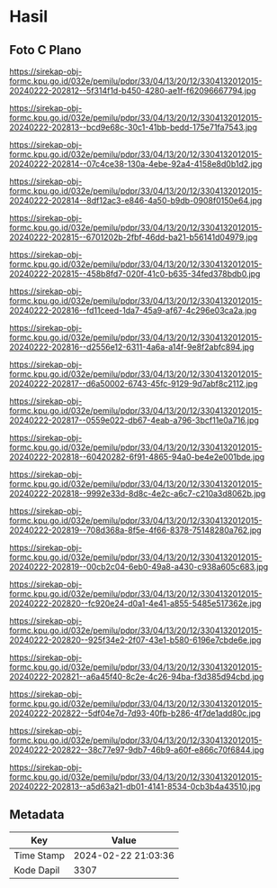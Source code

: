 # Hasil

## Foto C Plano

https://sirekap-obj-formc.kpu.go.id/032e/pemilu/pdpr/33/04/13/20/12/3304132012015-20240222-202812--5f314f1d-b450-4280-ae1f-f62096667794.jpg

https://sirekap-obj-formc.kpu.go.id/032e/pemilu/pdpr/33/04/13/20/12/3304132012015-20240222-202813--bcd9e68c-30c1-41bb-bedd-175e71fa7543.jpg

https://sirekap-obj-formc.kpu.go.id/032e/pemilu/pdpr/33/04/13/20/12/3304132012015-20240222-202814--07c4ce38-130a-4ebe-92a4-4158e8d0b1d2.jpg

https://sirekap-obj-formc.kpu.go.id/032e/pemilu/pdpr/33/04/13/20/12/3304132012015-20240222-202814--8df12ac3-e846-4a50-b9db-0908f0150e64.jpg

https://sirekap-obj-formc.kpu.go.id/032e/pemilu/pdpr/33/04/13/20/12/3304132012015-20240222-202815--6701202b-2fbf-46dd-ba21-b56141d04979.jpg

https://sirekap-obj-formc.kpu.go.id/032e/pemilu/pdpr/33/04/13/20/12/3304132012015-20240222-202815--458b8fd7-020f-41c0-b635-34fed378bdb0.jpg

https://sirekap-obj-formc.kpu.go.id/032e/pemilu/pdpr/33/04/13/20/12/3304132012015-20240222-202816--fd11ceed-1da7-45a9-af67-4c296e03ca2a.jpg

https://sirekap-obj-formc.kpu.go.id/032e/pemilu/pdpr/33/04/13/20/12/3304132012015-20240222-202816--d2556e12-6311-4a6a-a14f-9e8f2abfc894.jpg

https://sirekap-obj-formc.kpu.go.id/032e/pemilu/pdpr/33/04/13/20/12/3304132012015-20240222-202817--d6a50002-6743-45fc-9129-9d7abf8c2112.jpg

https://sirekap-obj-formc.kpu.go.id/032e/pemilu/pdpr/33/04/13/20/12/3304132012015-20240222-202817--0559e022-db67-4eab-a796-3bcf11e0a716.jpg

https://sirekap-obj-formc.kpu.go.id/032e/pemilu/pdpr/33/04/13/20/12/3304132012015-20240222-202818--60420282-6f91-4865-94a0-be4e2e001bde.jpg

https://sirekap-obj-formc.kpu.go.id/032e/pemilu/pdpr/33/04/13/20/12/3304132012015-20240222-202818--9992e33d-8d8c-4e2c-a6c7-c210a3d8062b.jpg

https://sirekap-obj-formc.kpu.go.id/032e/pemilu/pdpr/33/04/13/20/12/3304132012015-20240222-202819--708d368a-8f5e-4f66-8378-75148280a762.jpg

https://sirekap-obj-formc.kpu.go.id/032e/pemilu/pdpr/33/04/13/20/12/3304132012015-20240222-202819--00cb2c04-6eb0-49a8-a430-c938a605c683.jpg

https://sirekap-obj-formc.kpu.go.id/032e/pemilu/pdpr/33/04/13/20/12/3304132012015-20240222-202820--fc920e24-d0a1-4e41-a855-5485e517362e.jpg

https://sirekap-obj-formc.kpu.go.id/032e/pemilu/pdpr/33/04/13/20/12/3304132012015-20240222-202820--925f34e2-2f07-43e1-b580-6196e7cbde6e.jpg

https://sirekap-obj-formc.kpu.go.id/032e/pemilu/pdpr/33/04/13/20/12/3304132012015-20240222-202821--a6a45f40-8c2e-4c26-94ba-f3d385d94cbd.jpg

https://sirekap-obj-formc.kpu.go.id/032e/pemilu/pdpr/33/04/13/20/12/3304132012015-20240222-202822--5df04e7d-7d93-40fb-b286-4f7de1add80c.jpg

https://sirekap-obj-formc.kpu.go.id/032e/pemilu/pdpr/33/04/13/20/12/3304132012015-20240222-202822--38c77e97-9db7-46b9-a60f-e866c70f6844.jpg

https://sirekap-obj-formc.kpu.go.id/032e/pemilu/pdpr/33/04/13/20/12/3304132012015-20240222-202813--a5d63a21-db01-4141-8534-0cb3b4a43510.jpg


## Metadata

| Key        | Value               |
| ---------- | ------------------- |
| Time Stamp | 2024-02-22 21:03:36 |
| Kode Dapil | 3307                |



